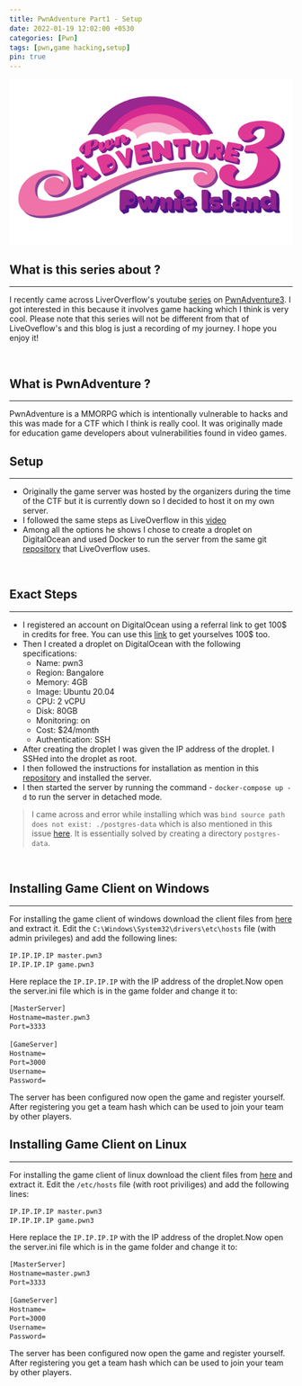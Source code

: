 ```yaml
---
title: PwnAdventure Part1 - Setup
date: 2022-01-19 12:02:00 +0530
categories: [Pwn]
tags: [pwn,game hacking,setup]
pin: true
---
```


![Logo](/assets/pwn-adventure-logo.png)

## What is this series about ?
---
I recently came across LiverOverflow's youtube [series](https://www.youtube.com/watch?v=RDZnlcnmPUA&list=PLhixgUqwRTjzzBeFSHXrw9DnQtssdAwgG) on [PwnAdventure3](https://www.pwnadventure.com/). I got interested in this because it involves game hacking which I think is very cool. Please note that this series will not be different from that of LiveOveflow's and this blog is just a recording of my journey. I hope you enjoy it!

<br>

## What is PwnAdventure ?
---
PwnAdventure is a MMORPG which is intentionally vulnerable to hacks and this was made for a CTF which I think is really cool. It was originally made for education game developers about vulnerabilities found in video games.
<br>

## Setup
---
* Originally the game server was hosted by the organizers during the time of the CTF but it is currently down so I decided to host it on my own server.
* I followed the same steps as LiveOverflow in this [video](https://www.youtube.com/watch?v=VkXZXwQP5FM&list=PLhixgUqwRTjzzBeFSHXrw9DnQtssdAwgG&index=2)
* Among all the options he shows I chose to create a droplet on DigitalOcean and used Docker to run the server from the same git [repository](https://github.com/LiveOverflow/PwnAdventure3) that LiveOverflow uses.
<br>

## Exact Steps
---
* I registered an account on DigitalOcean using a referral link to get 100$ in credits for free. You can use this [link](https://m.do.co/c/dd4389e88fc1) to get yourselves 100$ too.
* Then I created a droplet on DigitalOcean with the following specifications:
    * Name: pwn3
    * Region: Bangalore
    * Memory: 4GB
    * Image: Ubuntu 20.04
    * CPU: 2 vCPU
    * Disk: 80GB
    * Monitoring: on
    * Cost: $24/month
    * Authentication: SSH
* After creating the droplet I was given the IP address of the droplet. I SSHed into the droplet as root.
* I then followed the instructions for installation as mention in this [repository](https://github.com/LiveOverflow/PwnAdventure3) and installed the server.
* I then started the server by running the command - `docker-compose up -d` to run the server in detached mode.
> I came across and error while installing which was `bind source path does not exist: ./postgres-data` which is also mentioned in this issue [here](https://github.com/LiveOverflow/PwnAdventure3/issues/31). It is essentially solved by creating a directory `postgres-data`.
<br>

## Installing Game Client on Windows
---
For installing the game client of windows download the client files from [here](https://www.pwnadventure.com/PwnAdventure3_Windows.zip) and extract it.
Edit the `C:\Windows\System32\drivers\etc\hosts` file (with admin privileges) and add the following lines:
```
IP.IP.IP.IP master.pwn3
IP.IP.IP.IP game.pwn3
```
Here replace the `IP.IP.IP.IP` with the IP address of the droplet.Now open the server.ini file which is in the game folder and change it to:
```
[MasterServer]
Hostname=master.pwn3
Port=3333

[GameServer]
Hostname=
Port=3000
Username=
Password=
```
The server has been configured now open the game and register yourself. After registering you get a team hash which can be used to join your team by other players.
<br>

## Installing Game Client on Linux
---
For installing the game client of linux download the client files from [here](https://www.pwnadventure.com/PwnAdventure3_Linux.zip) and extract it.
Edit the `/etc/hosts` file (with root priviliges) and add the following lines:
```
IP.IP.IP.IP master.pwn3
IP.IP.IP.IP game.pwn3
```
Here replace the `IP.IP.IP.IP` with the IP address of the droplet.Now open the server.ini file which is in the game folder and change it to:
```
[MasterServer]
Hostname=master.pwn3
Port=3333

[GameServer]
Hostname=
Port=3000
Username=
Password=
```
The server has been configured now open the game and register yourself. After registering you get a team hash which can be used to join your team by other players.
<br>